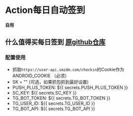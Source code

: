 # Action每日自动签到
**自用**

## 什么值得买每日签到 [原github仓库](https://github.com/Chasing66/smzdm_bot)

### 配置使用
- 抓取`https://user-api.smzdm.com/checkin`的Cookie作为ANDROID_COOKIE   （必须）
- SK = ""  (可选，如果抓包抓到最好设置)
- PUSH_PLUS_TOKEN: ${{ secrets.PUSH_PLUS_TOKEN }}
- SC_KEY: ${{ secrets.SC_KEY }}
- TG_BOT_TOKEN: ${{ secrets.TG_BOT_TOKEN }}
- TG_USER_ID: ${{ secrets.TG_USER_ID }}
- TG_BOT_API: ${{ secrets.TG_BOT_API }}

